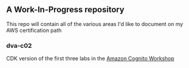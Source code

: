 ## A Work-In-Progress repository

This repo will contain all of the various areas I'd like to document on my AWS certification path

### dva-c02

CDK version of the first three labs in the [Amazon Cognito Workshop](https://catalog.workshops.aws/wyld-pets-cognito/en-US)
